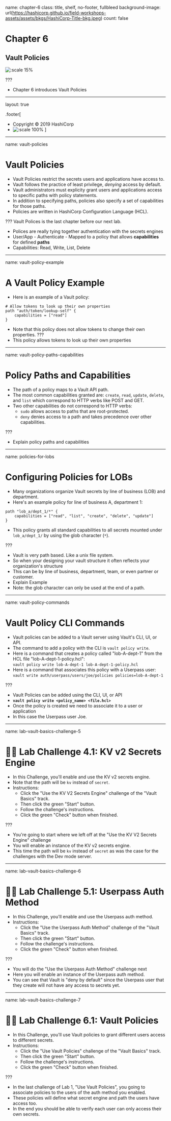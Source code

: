 name: chapter-6
class: title, shelf, no-footer, fullbleed
background-image: url(https://hashicorp.github.io/field-workshops-assets/assets/bkgs/HashiCorp-Title-bkg.jpeg)
count: false

# Chapter 6      
## Vault Policies

![:scale 15%](https://hashicorp.github.io/field-workshops-assets/assets/logos/logo_vault.png)

???

* Chapter 6 introduces Vault Policies

---
layout: true

.footer[
- Copyright © 2019 HashiCorp
- ![:scale 100%](https://hashicorp.github.io/field-workshops-assets/assets/logos/HashiCorp_Icon_Black.svg)
]

---
name: vault-policies
# Vault Policies
* Vault Policies restrict the secrets users and applications have access to.
* Vault follows the practice of least privilege, *denying* access by default.
* Vault administrators must explicity grant users and applications access to specific paths with policy statements.
* In addition to specifying paths, policies also specify a set of capabilities for those paths.
* Policies are written in HashiCorp Configuration Language (HCL).

???
Vault Polices is the last chapter before our next lab.  
* Polices are really tying together authentication with the secrets engines
* User/App - Authenticate - Mapped to a policy that allows **capabilities** for defined **paths**
* Capabilities: Read, Write, List, Delete
---
name: vault-policy-example
# A Vault Policy Example
* Here is an example of a Vault policy:
```hcl
# Allow tokens to look up their own properties
path "auth/token/lookup-self" {
    capabilities = ["read"]
}
```
* Note that this policy does not allow tokens to change their own properties.
???
* This policy allows tokens to look up their own properties

---
name: vault-policy-paths-capabilities
# Policy Paths and Capabilities
* The path of a policy maps to a Vault API path.
* The most common capabilities granted are: `create`, `read`, `update`, `delete`, and `list` which correspond to HTTP verbs like POST and GET.
* Two other capabilities do not correspond to HTTP verbs:
  * `sudo` allows access to paths that are root-protected.
  * `deny` denies access to a path and takes precedence over other capabilities.

???
* Explain policy paths and capabilities

---
name: policies-for-lobs
# Configuring Policies for LOBs
* Many organizations organize Vault secrets by line of business (LOB) and department.
* Here's an example policy for line of business A, department 1:

```hcl
path "lob_a/dept_1/*" {
    capabilities = ["read", "list", "create", "delete", "update"]
}
```

* This policy grants all standard capabilities to all secrets mounted under `lob_a/dept_1/` by using the glob character (`*`).

???
* Vault is very path based.  Like a unix file system.  
* So when your designing your vault structure it often reflects your organization's structure
* This can be by line of business, department, team, or even partner or customer.
* Explain Example
* Note: the glob character can only be used at the end of a path.

---
name: vault-policy-commands
# Vault Policy CLI Commands
* Vault policies can be added to a Vault server using Vault's CLI, UI, or API.
* The command to add a policy with the CLI is `vault policy write`.
* Here is a command that creates a policy called "lob-A-dept-1" from the HCL file "lob-A-dept-1-policy.hcl":<br>
`vault policy write lob-A-dept-1 lob-A-dept-1-policy.hcl`
* Here is a command that associates this policy with a Userpass user:<br>
`vault write auth/userpass/users/joe/policies policies=lob-A-dept-1`

???
* Vault Policies can be added using the CLI, UI, or API
* **`vault policy write <policy_name> <file.hcl>`**
* Once the policy is created we need to associate it to a user or application
* In this case the Userpass user Joe.


---
name: lab-vault-basics-challenge-5
# 👩‍💻 Lab Challenge 4.1: KV v2 Secrets Engine
* In this Challenge, you'll enable and use the KV v2 secrets engine.
* Note that the path will be `kv` instead of `secret`.
* Instructions:
  * Click the "Use the KV V2 Secrets Engine" challenge of the "Vault Basics" track.
  * Then click the green "Start" button.
  * Follow the challenge's instructions.
  * Click the green "Check" button when finished.

???
* You're going to start where we left off at the "Use the KV V2 Secrets Engine" challenge
* You will enable an instance of the KV v2 secrets engine.
* This time the path will be `kv` instead of `secret` as was the case for the challenges with the Dev mode server.


---
name: lab-vault-basics-challenge-6
# 👩‍💻 Lab Challenge 5.1: Userpass Auth Method
* In this Challenge, you'll enable and use the Userpass auth method.
* Instructions:
  * Click the "Use the Userpass Auth Method" challenge of the "Vault Basics" track.
  * Then click the green "Start" button.
  * Follow the challenge's instructions.
  * Click the green "Check" button when finished.

???
* You will do the "Use the Userpass Auth Method" challenge next
* Here you will enable an instance of the Userpass auth method.
* You can see that Vault is "deny by default" since the Userpass user that they create will not have any access to secrets yet.

---
name: lab-vault-basics-challenge-7
# 👩‍💻 Lab Challenge 6.1: Vault Policies
* In this Challenge, you'll use Vault policies to grant different users access to different secrets.
* Instructions:
  * Click the "Use Vault Policies" challenge of the "Vault Basics" track.
  * Then click the green "Start" button.
  * Follow the challenge's instructions.
  * Click the green "Check" button when finished.

???
* In the last challenge of Lab 1, "Use Vault Policies", you going to associate policies to the users of the auth method you enabled.  
* These policies will define what secret engine and path the users have access too. 
* In the end you should be able to verify each user can only access their own secrets.

